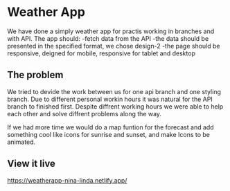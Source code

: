 # Weather App

We have done a simply weather app for practis working in branches and with API. 
The app should:
-fetch data from the API
-the data should be presented in the specified format, we chose design-2
-the page should be responsive, deigned for mobile, responsive for tablet and desktop

## The problem

We tried to devide the work between us for one api branch and one styling branch. Due to different personal workin hours it was natural for the API branch to finished first. Despite diffrent working hours we were able to help each other and solve diffrent problems along the way.

If we had more time we would do a map funtion for the forecast and add something cool like icons for sunrise and sunset, and make Icons to be animated.

## View it live

https://weatherapp-nina-linda.netlify.app/